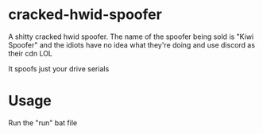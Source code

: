 # cracked-hwid-spoofer
A shitty cracked hwid spoofer. The name of the spoofer being sold is "Kiwi Spoofer" and the idiots have no idea what they're doing and use discord as their cdn LOL

It spoofs just your drive serials

# Usage

Run the "run" bat file

